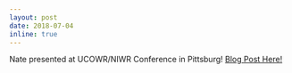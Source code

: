 ```yaml
---
layout: post
date: 2018-07-04
inline: true
---
```


Nate presented at UCOWR/NIWR Conference in Pittsburg! [Blog Post Here!](/blog/2018/UCOWR/)